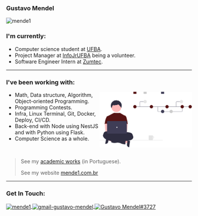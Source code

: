 ### Gustavo Mendel

<p align="left"><img src="https://komarev.com/ghpvc/?username=mende1&color=561313&style=plastic" alt="mende1"/> </p>

<h3 align="left">I'm currently:</h3>

* Computer science student at [UFBA](https://bcc.ufba.br).
* Project Manager at [InfoJrUFBA](https://infojr.com.br) being a volunteer.
* Software Engineer Intern at [Zumtec](https://zumtec.com.br).

---

<h3 align="left">I've been working with:</h3>
<img src="img.svg" width="250" align="right">

- Math, Data structure, Algorithm, Object-oriented Programming.
- Programming Contests.
- Infra, Linux Terminal, Git, Docker, Deploy, CI/CD.
- Back-end with Node using NestJS and with Python using Flask.
- Computer Science as a whole.

<br>

> See my [academic works](https://github.com/mende1/projetos-da-faculdade) (in Portuguese).
> 
> See my website [mende1.com.br](https://mende1.com.br)

---

<h3 align="left">Get In Touch:</h3>
<p align="left">
<a href="https://linkedin.com/in/mende1" target="blank"><img align="center" src="https://raw.githubusercontent.com/rahuldkjain/github-profile-readme-generator/master/src/images/icons/Social/linked-in-alt.svg" alt="mende1" height="20" width="30" /> </a>
<a href="mailto:gustavo.mendel.br@gmail.com" target="blank"><img align="center" src="https://upload.wikimedia.org/wikipedia/commons/7/7e/Gmail_icon_%282020%29.svg" alt="gmail-gustavo-mendel" height="20" width="30" /> </a>
<a href="https://discordapp.com/users/374951479728930817" target="blank"><img align="center" src="https://raw.githubusercontent.com/rahuldkjain/github-profile-readme-generator/master/src/images/icons/Social/discord.svg" alt="Gustavo Mendel#3727" height="30" width="40" /> </a>

</p>
